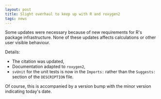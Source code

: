 ```yaml
---
layout: post
title: Slight overhaul to keep up with R and roxygen2
tags: news
---
```


Some updates were necessary because of new requirements for R's package infrastructure.
None of these updates affects calculations or other user visible behaviour.

<!-- end excerpt -->
Details: 

- The citation was updated, 
- Documentation adapted to `roxygen2`,
- `svUnit` for the unit tests is now in the `Imports:` rather than the `Suggests:` section of the `DESCRIPTION` file.

Of course, this is accompanied by a version bump with the minor version indicating today's date.

